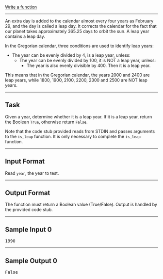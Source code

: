 [Write a function](https://www.hackerrank.com/challenges/write-a-function)

---
An extra day is added to the calendar almost every four years as February 29, and the day is called a leap day. It corrects the calendar for the fact that our planet takes approximately 365.25 days to orbit the sun. A leap year contains a leap day.

In the Gregorian calendar, three conditions are used to identify leap years:

- The year can be evenly divided by 4, is a leap year, unless:
    - The year can be evenly divided by 100, it is NOT a leap year, unless:
        - The year is also evenly divisible by 400. Then it is a leap year.

This means that in the Gregorian calendar, the years 2000 and 2400 are leap years, while 1800, 1900, 2100, 2200, 2300 and 2500 are NOT leap years.

---
## Task
Given a year, determine whether it is a leap year. If it is a leap year, return the Boolean <code>True</code>, otherwise return <code>False</code>.

Note that the code stub provided reads from STDIN and passes arguments to the <code>is_leap</code> function. It is only necessary to complete the <code>is_leap</code> function.

---

## Input Format
Read <code>year</code>, the year to test.

---

## Output Format
The function must return a Boolean value (True/False). Output is handled by the provided code stub.

---

## Sample Input 0
<pre>1990</pre>

---

## Sample Output 0
<pre>False</pre>